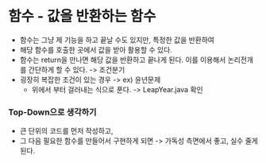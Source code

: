 # 함수 - 값을 반환하는 함수

* 함수는 그냥 제 기능을 하고 끝날 수도 있지만, 특정한 값을 반환하여
* 해당 함수를 호출한 곳에서 값을 받아 활용할 수 있다.
* 함수는 return을 만나면 해당 값을 반환하고 끝나게 된다. 이를 이용해서 논리전개를 간단하게 할 수 있다. -> 조건분기
* 굉장히 복잡한 조건이 있는 경우 -> ex) 윤년문제
    * 위에서 부터 걸러내는 식으로 푼다. -> LeapYear.java 확인

### Top-Down으로 생각하기
* 큰 단위의 코드를 먼저 작성하고,
* 그 다음 필요한 함수를 만들어서 구현하게 되면 -> 가독성 측면에서 좋고, 실수 줄게된다.